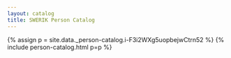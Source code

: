 ```yaml
---
layout: catalog
title: SWERIK Person Catalog
---
```

{% assign p = site.data._person-catalog.i-F3i2WXg5uopbejwCtrn52 %}
{% include person-catalog.html p=p %}

